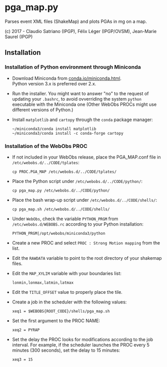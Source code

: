 # pga_map.py
Parses event XML files (ShakeMap) and plots PGAs in mg on a map.

(c) 2017 - Claudio Satriano (IPGP), Félix Léger (IPGP/OVSM), Jean-Marie Saurel (IPGP)

## Installation

### Installation of Python environment through Miniconda

  - Download Miniconda from
    [conda.io/miniconda.html](https://conda.io/miniconda.html).    
    Python version 3.x is preferred over 2.x.
    
  - Run the installer. You might want to answer "no" to the
    request of updating your `.bashrc`, to avoid ovverriding
    the system `python` executable with the Miniconda one
    (Other WebObs PROCs might use different versions of Python.)
    
  - Install `matplotlib` and `cartopy` through the `conda`
    package manager:
    
        ~/miniconda3/conda install matplotlib
        ~/miniconda3/conda install -c conda-forge cartopy


### Installation of the WebObs PROC

  - If not included in your WebObs release, place the PGA_MAP.conf
    file in `/etc/webobs.d/../CODE/tplates`:

        cp PROC.PGA_MAP /etc/webobs.d/../CODE/tplates/

  - Place the Python script under `/etc/webobs.d/../CODE/python/`:

        cp pga_map.py /etc/webobs.d/../CODE/python/

  - Place the bash wrap-up script under
    `/etc/webobs.d/../CODE/shells/`:

        cp pga_map.sh /etc/webobs.d/../CODE/shells/

  - Under `WebObs`, check the variable `PYTHON_PRGM` from
    `/etc/webobs.d/WEBOBS.rc` according to your Python
    installation:

        PYTHON_PRGM|/opt/webobs/miniconda3/python

  - Create a new PROC and select
    `PROC : Strong Motion mapping` from the list.

  - Edit the `RAWDATA` variable to point to the root directory
    of your shakemap files.

  - Edit the `MAP_XYLIM` variable with your boundaries list:

        lonmin,lonmax,latmin,latmax

  - Edit the `TITLE_OFFSET` value to properly place the tile.

  - Create a job in the scheduler with the following values:

        xeq1 = $WEBOBS{ROOT_CODE}/shells/pga_map.sh

  - Set the first argument to the PROC NAME:
    
        xeq2 = PYRAP
    
  - Set the delay the PROC looks for modifications according to
    the job interval. For example, if the scheduler launches the 
    PROC every 5 minutes (300 seconds), set the delay to 15 
    minutes:

        xeq3 = 15

